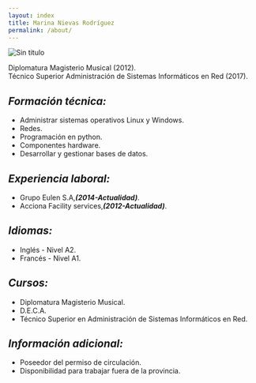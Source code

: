 ```yaml
---
layout: index
title: Marina Nievas Rodríguez
permalink: /about/
---
```



![Sin titulo](https://marinanierod.github.io/fotocv.jpg)
 
 Diplomatura Magisterio Musical (2012).  
 Técnico Superior Administración de Sistemas Informáticos en Red (2017).
 
***Formación técnica:*** 
- 
- Administrar sistemas operativos Linux y Windows.
- Redes.
- Programación en python.
- Componentes hardware.
- Desarrollar y gestionar bases de datos.

***Experiencia laboral:***
-
- Grupo Eulen S.A,***(2014-Actualidad)***.
- Acciona Facility services,***(2012-Actualidad)***.  

***Idiomas:***
-
- Inglés - Nivel A2.
- Francés - Nivel A1.  

***Cursos:***
-
- Diplomatura Magisterio Musical.
- D.E.C.A.
- Técnico Superior en Administración de Sistemas Informáticos en Red.  

***Información adicional:***
-
- Poseedor del permiso de circulación.
- Disponibilidad para trabajar fuera de la provincia.
